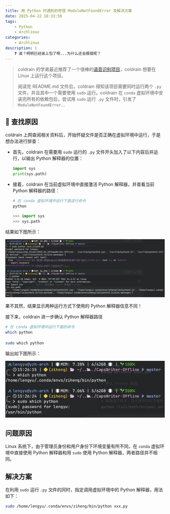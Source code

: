 ```yaml
---
title: 用 Python 时遇到的奇怪 ModuleNotFoundError 及解决方案
date: 2025-04-22 18:33:50
tags:
    - Python
    - Archlinux
categories: 
    - Archlinux
description: |
    ❓ 诶？明明已经装上包了啊...为什么还会报错呢？
---
```

> coldrain 的学弟最近推荐了一个很棒的[语音识别项目](https://github.com/HaujetZhao/CapsWriter-Offline/releases)，coldrain 想要在 Linux 上运行这个项目。
>
> 阅读完 README.md 文件后，coldrain 得知该项目需要同时运行两个 `.py` 文件，并且其中一个需要使用 `sudo` 运行。coldrain 在 `conda` 虚拟环境中安装完所有的依赖包后，尝试用 `sudo` 运行 `.py` 文件时，引发了 `ModuleNotFoundError`...

## 🔎 查找原因
coldrain 上网查阅相关资料后，开始怀疑文件是否正确在虚拟环境中运行，于是想办法进行排查：

- 首先，coldrain 在需要用 `sudo` 运行的 `.py` 文件开头加入了以下内容后并运行，以输出 Python 解释器的位置：

    ```python
    import sys
    print(sys.path)
    ```

- 接着，coldrain 在当前虚拟环境中直接激活 Python 解释器，并查看当前 Python 解释器的路径：
    ```bash
    # 在 conda 虚拟环境中运行下面这行命令
    python
    ```

    ```python
    >>> import sys
    >>> sys.path
    ```

结果如下图所示：

![pic1](../images/py_error/pic3.png)

果不其然，结果显示两种运行方式下使用的 Python 解释器信息不同！

接下来，coldrain 进一步确认 Python 解释器路径

```bash
# 在 conda 虚拟环境中运行下面的命令
which python

sudo which python
```

输出如下图所示：

![pic2](../images/py_error/pic4.png)

## 问题原因
Linux 系统下，由于管理员身份和用户身份下环境变量有所不同，在 `conda` 虚拟环境中直接使用 Python 解释器和用 `sudo` 使用 Python 解释器，两者路径并不相同。

## 解决方案
在利用 `sudo` 运行 `.py` 文件的同时，指定调用虚拟环境中的 Python 解释器，用法如下：

```bash
sudo /home/lengyu/.conda/envs/ziheng/bin/python xxx.py
```

